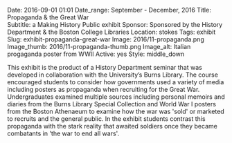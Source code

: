 Date: 2016-09-01 01:01 
Date_range: September - December, 2016
Title: Propaganda & the Great War     
Subtitle: a Making History Public exhibit
Sponsor: Sponsored by the History Department & the Boston College Libraries
Location: stokes
Tags: exhibit
Slug: exhibit-propaganda-great-war
Image: 2016/11-propaganda.png
Image_thumb: 2016/11-propaganda-thumb.png
Image_alt: Italian progaganda poster from WWII
Active: yes
Style: middle_down

This exhibit is the product of a History Department seminar that was developed in collaboration with the University’s Burns Library. The course encouraged students to consider how governments used a variety of media including posters as propaganda when recruiting for the Great War. Undergraduates examined multiple sources including personal memoirs and diaries from the Burns Library Special Collection and World War I posters from the Boston Athenaeum to examine how the war was 'sold' or marketed to recruits and the general public. In the exhibit students contrast this propaganda with the stark reality that awaited soldiers once they became combatants in 'the war to end all wars'.

<!--

Active:
    Yes (will appear on Exhibit's homepage)
    No (will not appear on Exhibit's homepage, but will appear in archives)

Gallery locations: 
    Burns Library (burns)
    Theology and Ministry Library (tml)
    O'Neill Level One (lvl1)
    O'Neill Level Three (lvl3)
    O'Neill Reading Room (reading)
    O'Neill Reading Room Back Wall (backwall)
    O'Neill Lobby (lobby)
    History Dept, Stokes Hall (stokes)
    Bapst Exhibits (bapsts)
    Archived Bapst Exhibits (bapstsarchive)
  
Need spaces for:

  Virtual Exhibits (virtual)
  Tip O'Neill (tiponeill)

Style:
    Poster on left, text on right (default)
    Poster on right, text on left (right)
    Poster large, centered above text (middle_top)
    Poster large, centered below text (middle_down)

Add'l images
    <img src="/theme/img/exhibits/XXXX/201X/00-XXXX.png" alt="words" class="float_left">
    <img src="/theme/img/exhibits/XXXX/201X/00-XXXX.png" alt="words" class="float_right">
    <img src="/theme/img/exhibits/XXXX/201X/00-XXXX.png" alt="words" class="center">

-->

